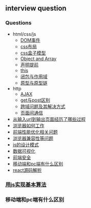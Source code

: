 ## interview question

### Questions

* html/css/js
  * [DOM事件](#dom事件)
  * [css布局](#css布局)
  * [css盒子模型](#盒子模型)
  * [Object and Array](#object-and-array)
  * [声明提前](#声明提前)
  * [this](#this)
  * [闭包与作用域](#闭包与作用域)
  * [原型与原型链](#原型与原型链)
* http   
  * [AJAX](#ajax)
  * [get与post区别](#get与post区别)
  * [跨域问题及其解决方式](#跨域问题及其解决方式)
  * [页面间通信](#页面间通信)
* [从输入url到输出页面经历了哪些过程](#从输入url到输出页面经历了哪些过程)
* [浏览器如何工作](#浏览器如何工作)
* [前端性能优化相关问题](#前端性能优化相关问题)
* [浏览器兼容性等问题](#浏览器兼容性等问题)
* [js的设计模式](#js的设计模式)
* [数据可视化](#数据可视化)
* [前端安全](#前端安全)
* [移动端和pc端有什么区别](#移动端和pc端有什么区别)
* [react源码解析](#react源码解析)

### [用js实现基本算法][sorts]

### 移动端和pc端有什么区别

[ulr-happen]:http://fex.baidu.com/blog/2014/05/what-happen/
[how-browsers-work]:https://www.html5rocks.com/en/tutorials/internals/howbrowserswork/
[cross-domain]:https://segmentfault.com/a/1190000009624849?utm_source=75teamweekly&utm_medium=referral
[Access-control-CORS]:https://developer.mozilla.org/zh-CN/docs/Web/HTTP/Access_control_CORS
[gtmetrix]:https://gtmetrix.com/
[es5-shim]:https://github.com/es-shims/es5-shim
[html5shiv]:https://github.com/aFarkas/html5shiv
[karma]: http://karma-runner.github.io
[modernizr]:https://github.com/Modernizr/Modernizr
[closures]:https://developer.mozilla.org/zh-CN/docs/Web/JavaScript/Closures
[prototype]:https://www.zhihu.com/question/34183746
[design-patterns]:http://www.cnblogs.com/Darren_code/archive/2011/08/31/JavascripDesignPatterns.html#!comments
[sorts]:https://github.com/damonare/Sorts
[react-diff-zhihu]:http://zhuanlan.zhihu.com/purerender/20346379
[flexbox]:https://css-tricks.com/snippets/css/a-guide-to-flexbox/
[flexbox-ruan]:http://www.ruanyifeng.com/blog/2015/07/flex-grammar.html
[restful-api]:http://www.ruanyifeng.com/blog/2014/05/restful_api.html
[dom-event-architecture]:https://www.w3.org/TR/DOM-Level-3-Events/#dom-event-architecture
[w3c-event-type]:https://www.w3.org/TR/DOM-Level-3-Events/#event-type-blur
